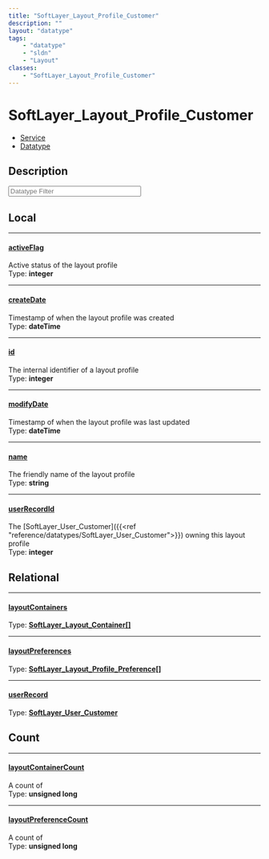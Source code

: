 ```yaml
---
title: "SoftLayer_Layout_Profile_Customer"
description: ""
layout: "datatype"
tags:
    - "datatype"
    - "sldn"
    - "Layout"
classes:
    - "SoftLayer_Layout_Profile_Customer"
---
```


# SoftLayer_Layout_Profile_Customer
<div id='service-datatype'>
    <ul id='sldn-reference-tabs'>
    <li id='service'> <a href='/reference/services/SoftLayer_Layout_Profile_Customer' >Service</a></li>    <li id='datatype'> <a href='/reference/datatypes/SoftLayer_Layout_Profile_Customer' >Datatype</a></li>
    </ul>
</div>

## Description 








<!-- Filer BEGIN -->
<div class="view-filters">
        <div class="clearfix">
            <div class="search-input-box">
                <input placeholder="Datatype Filter" onkeyup="titleSearch(inputId='prop-input', divId='properties', elementClass='prop-row')" 
                    type="text" id="prop-input" value="" size="30" maxlength="128" class="form-text">
            </div>
        </div>
</div>
<!-- Filer END -->

<div id="properties" class="content">
<div id="localProperties" class="prop-content" >

## Local
<div class="prop-row">

-----
[activeFlag]: #activeflag
#### [activeFlag]
Active status of the layout profile  
<span class="type-label">Type: </span>**integer**  



</div>
<div class="prop-row">

-----
[createDate]: #createdate
#### [createDate]
Timestamp of when the layout profile was created  
<span class="type-label">Type: </span>**dateTime**  



</div>
<div class="prop-row">

-----
[id]: #id
#### [id]
The internal identifier of a layout profile  
<span class="type-label">Type: </span>**integer**  



</div>
<div class="prop-row">

-----
[modifyDate]: #modifydate
#### [modifyDate]
Timestamp of when the layout profile was last updated  
<span class="type-label">Type: </span>**dateTime**  



</div>
<div class="prop-row">

-----
[name]: #name
#### [name]
The friendly name of the layout profile  
<span class="type-label">Type: </span>**string**  



</div>
<div class="prop-row">

-----
[userRecordId]: #userrecordid
#### [userRecordId]
The [SoftLayer_User_Customer]({{<ref "reference/datatypes/SoftLayer_User_Customer">}}) owning this layout profile  
<span class="type-label">Type: </span>**integer**  



</div>
</div>
<!-- LOCAL PROPERTY END -->

<div id="relationalProperties"  class="prop-content" >

## Relational
<div class="prop-row">

-----
[layoutContainers]: #layoutcontainers
#### [layoutContainers]
  
<span class="type-label">Type: </span>**<a href='/reference/datatypes/SoftLayer_Layout_Container'>SoftLayer_Layout_Container[] </a>**  



</div>
<div class="prop-row">

-----
[layoutPreferences]: #layoutpreferences
#### [layoutPreferences]
  
<span class="type-label">Type: </span>**<a href='/reference/datatypes/SoftLayer_Layout_Profile_Preference'>SoftLayer_Layout_Profile_Preference[] </a>**  



</div>
<div class="prop-row">

-----
[userRecord]: #userrecord
#### [userRecord]
  
<span class="type-label">Type: </span>**<a href='/reference/datatypes/SoftLayer_User_Customer'>SoftLayer_User_Customer </a>**  



</div>

## Count
<div class="prop-row">

-----
[layoutContainerCount]: #layoutcontainercount
#### [layoutContainerCount]
A count of    
<span class="type-label">Type: </span>**unsigned long**  



</div>
<div class="prop-row">

-----
[layoutPreferenceCount]: #layoutpreferencecount
#### [layoutPreferenceCount]
A count of    
<span class="type-label">Type: </span>**unsigned long**  



</div>
</div>


